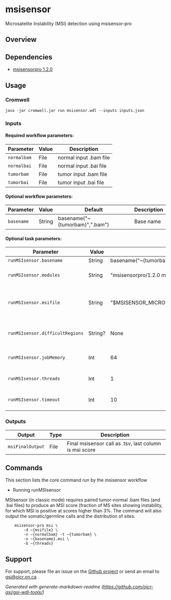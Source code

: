 # msisensor

Microsatelite Instability (MSI) detection using msisensor-pro

## Overview

## Dependencies

* [msisensorpro 1.2.0](https://github.com/broadinstitute/gatk/releases)


## Usage

### Cromwell
```
java -jar cromwell.jar run msisensor.wdl --inputs inputs.json
```

### Inputs

#### Required workflow parameters:
Parameter|Value|Description
---|---|---
`normalbam`|File|normal input .bam file
`normalbai`|File|normal input .bai file
`tumorbam`|File|tumor input .bam file
`tumorbai`|File|tumor input .bai file


#### Optional workflow parameters:
Parameter|Value|Default|Description
---|---|---|---
`basename`|String|basename("~{tumorbam}",".bam")|Base name


#### Optional task parameters:
Parameter|Value|Default|Description
---|---|---|---
`runMSIsensor.basename`|String|basename("~{tumorbam}",".bam")|Base name
`runMSIsensor.modules`|String|"msisensorpro/1.2.0 msisensor-microsatlist/hg38p12"|Required environment modules
`runMSIsensor.msifile`|String|"$MSISENSOR_MICROSATLIST_ROOT/hg38_random.fa.list"|list of microsats identified by msisensor-scan
`runMSIsensor.difficultRegions`|String?|None|bed file of regions to avoid, if necessary
`runMSIsensor.jobMemory`|Int|64|Memory allocated for this job (GB)
`runMSIsensor.threads`|Int|1|Requested CPU threads
`runMSIsensor.timeout`|Int|10|Hours before task timeout


### Outputs

Output | Type | Description
---|---|---
`msiFinalOutput`|File|Final msisensor call as .tsv, last column is msi score


## Commands
 This section lists the core command run by the msisensor workflow
 
 * Running runMSIsensor
 
 MSIsensor (in classic mode) requires paired tumor-normal .bam files (and .bai files) to produce an MSI score (fraction of MS sites showing instability, for which MSI is positive at scores higher than 3%. The command will also output the somatic/germline calls and the distribution of sites. 
 
 		msisensor-pro msi \
 			-d ~{msifile} \
 			-n ~{normalbam} -t ~{tumorbam} \
 			-o ~{basename}.msi \
 			-b ~{threads}  


## Support

For support, please file an issue on the [Github project](https://github.com/oicr-gsi) or send an email to gsi@oicr.on.ca .

_Generated with generate-markdown-readme (https://github.com/oicr-gsi/gsi-wdl-tools/)_
